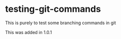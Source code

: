 # testing-git-commands
 This is purely to test some branching commands in git

This was added in 1.0.1
